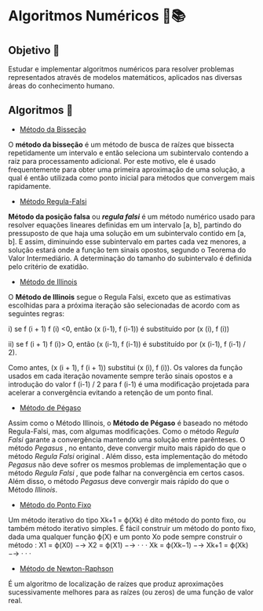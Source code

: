 ﻿# Algoritmos Numéricos 🧮📚

## Objetivo 📝
Estudar e implementar algoritmos numéricos para resolver problemas representados através de modelos matemáticos, aplicados nas diversas áreas do conhecimento humano.

## Algoritmos 📂
- [Método da Bisseção](https://github.com/thaina-gomes/numerical-algorithms/blob/master/algorithms/MetodoBissecao.c) 

O **método da bisseção**  é um método de busca de raízes que bissecta repetidamente um intervalo e então seleciona um subintervalo contendo a raiz para processamento adicional. Por este motivo, ele é usado frequentemente para obter uma primeira aproximação de uma solução, a qual é então utilizada como ponto inicial para métodos que convergem mais rapidamente.

- [Método Regula-Falsi](https://github.com/thaina-gomes/numerical-algorithms/blob/master/algorithms/MetodoRegulaFalsi.c)

**Método da posição falsa** ou _**regula falsi**_ é um método numérico usado para resolver equações lineares definidas em um intervalo [a, b], partindo do pressuposto de que haja uma solução em um subintervalo contido em [a, b]. E assim, diminuindo esse subintervalo em partes cada vez menores, a solução estará onde a função tem sinais opostos, segundo o Teorema do Valor Intermediário. A determinação do tamanho do subintervalo é definida pelo critério de exatidão.

- [Método de Illinois](https://github.com/thaina-gomes/numerical-algorithms/blob/master/algorithms/MetodoIllinois.c)

O **Método de Illinois** segue o Regula Falsi, exceto que as estimativas escolhidas para a próxima iteração são selecionadas de acordo com as seguintes regras:

i) se f (i + 1) f (i) <0, então (x (i-1), f (i-1)) é substituído por (x (i), f (i))

ii) se f (i + 1) f (i)> O, então (x (i-1), f (i-1)) é substituído por (x (i-1), f (i-1) / 2).

Como antes, (x (i + 1), f (i + 1)) substitui (x (i), f (i)). Os valores da função usados em cada iteração novamente sempre terão sinais opostos e a introdução do valor f (i-1) / 2 para f (i-1) é uma modificação projetada para acelerar a convergência evitando a retenção de um ponto final.

- [Método de Pégaso](https://github.com/thaina-gomes/numerical-algorithms/blob/master/algorithms/MetodoPegaso.c)

Assim como o Método Illinois, o **Método de Pégaso** é baseado no método Regula-Falsi, mas, com algumas modificações.
Como o método _Regula Falsi_ garante a convergência  mantendo uma solução entre parênteses. O método _Pegasus_ , no entanto, deve convergir muito mais rápido do que o método _Regula Falsi_ original . Além disso, esta implementação do método _Pegasus_ não deve sofrer os mesmos problemas de implementação que o método _Regula Falsi_ , que pode falhar na convergência em certos casos. Além disso, o método _Pegasus_ deve convergir mais rápido do que o Método _Illinois_.

- [Método do Ponto Fixo](https://github.com/thaina-gomes/numerical-algorithms/blob/master/algorithms/MetodoPontoFixo.c)

Um método iterativo do tipo Xk+1 = ϕ(Xk) é dito método do ponto fixo, ou também método iterativo simples. É fácil construir um método do ponto fixo, dada uma qualquer função ϕ(X) e um ponto Xo pode sempre construir o método : 
X1 = ϕ(X0) −→ X2 = ϕ(X1) −→ · · · Xk = ϕ(Xk−1) −→ Xk+1 = ϕ(Xk) −→ · · ·

- [Método de Newton-Raphson](https://github.com/thaina-gomes/numerical-algorithms/blob/master/algorithms/MetodoNewtonRaphson.c)

É um algoritmo de localização de raízes que produz aproximações sucessivamente melhores para as raízes (ou zeros) de uma função de valor real. 
